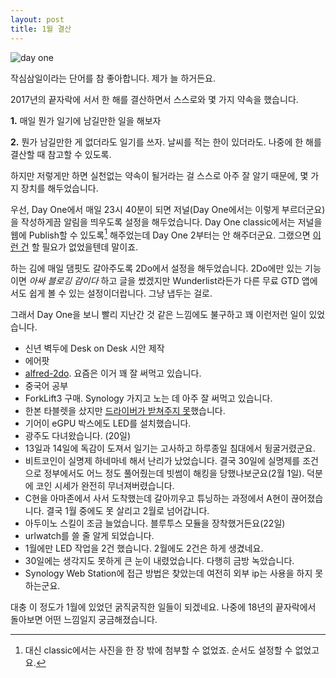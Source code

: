 ```yaml
---
layout: post
title: 1월 결산
---
```


![day one](https://d.pr/i/FpnoRq+)

작심삼일이라는 단어를 참 좋아합니다. 제가 늘 하거든요.

2017년의 끝자락에 서서 한 해를 결산하면서 스스로와 몇 가지 약속을 했습니다.

**1\.** 매일 뭔가 일기에 남길만한 일을 해보자

**2\.** 뭔가 남길만한 게 없더라도 일기를 쓰자. 날씨를 적는 한이 있더라도. 나중에 한 해를 결산할 때 참고할 수 있도록.

하지만 저렇게만 하면 실천없는 약속이 될거라는 걸 스스로 아주 잘 알기 때문에, 몇 가지 장치를 해두었습니다.

우선, Day One에서 매일 23시 40분이 되면 저널(Day One에서는 이렇게 부르더군요)을 작성하게끔 알림을 띄우도록 설정을 해두었습니다. Day One classic에서는 저널을 웹에 Publish할 수 있도록[^1] 해주었는데 Day One 2부터는 안 해주더군요. 그랬으면 [이런 건](https://app.simplenote.com/publish/vMVNc5) 할 필요가 없었을텐데 말이죠.

[^1]: 대신 classic에서는 사진을 한 장 밖에 첨부할 수 없었죠. 순서도 설정할 수 없었고요.

하는 김에 매일 댐핏도 갈아주도록 2Do에서 설정을 해두었습니다. 2Do에만 있는 기능이면 *아싸 블로깅 감이다* 하고 글을 썼겠지만 Wunderlist라든가 다른 무료 GTD 앱에서도 쉽게 볼 수 있는 설정이더랍니다. 그냥 냅두는 걸로.

그래서 Day One을 보니 빨리 지난간 것 같은 느낌에도 불구하고 꽤 이런저런 일이 있었습니다.

- 신년 벽두에 Desk on Desk 시안 제작
- 에어팟
- [alfred-2do](https://github.com/Canorus/alfred-2do). 요즘은 이거 꽤 잘 써먹고 있습니다.
- 중국어 공부
- ForkLift3 구매. Synology 가지고 노는 데 아주 잘 써먹고 있습니다.
- 한본 타블렛을 샀지만 [드라이버가 받쳐주지 못](https://app.simplenote.com/publish/vMVNc5)했습니다.
- 기어이 eGPU 박스에도 LED를 설치했습니다.
- 광주도 다녀왔습니다. (20일)
- 13일과 14일에 독감이 도져서 일기는 고사하고 하루종일 침대에서 뒹굴거렸군요.
- 비트코인이 실명제 하네마네 해서 난리가 났었습니다. 결국 30일에 실명제를 조건으로 정부에서도 어느 정도 풀어줬는데 빗썸이 해킹을 당했나보군요(2월 1일). 덕분에 코인 시세가 완전히 무너져버렸습니다.
- C현을 아마존에서 사서 도착했는데 갈아끼우고 튜닝하는 과정에서 A현이 끊어졌습니다. 결국 1월 중에도 못 살리고 2월로 넘어갑니다.
- 아두이노 스킬이 조금 늘었습니다. 블루투스 모듈을 장착했거든요(22일)
- urlwatch를 쓸 줄 알게 되었습니다.
- 1월에만 LED 작업을 2건 했습니다. 2월에도 2건은 하게 생겼네요.
- 30일에는 생각지도 못하게 큰 눈이 내렸었습니다. 다행히 금방 녹았습니다.
- Synology Web Station에 접근 방법은 찾았는데 여전히 외부 ip는 사용을 하지 못하는군요.

대충 이 정도가 1월에 있었던 굵직굵직한 일들이 되겠네요. 나중에 18년의 끝자락에서 돌아보면 어떤 느낌일지 궁금해졌습니다.